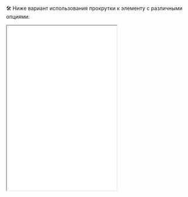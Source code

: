🛠 Ниже вариант использования прокрутки к элементу с различными опциями:

<iframe title="Прокрутка к элементу — Element.scroll/scrollIntoView — Дока" src="./demos/" height="450" sandbox></iframe>
